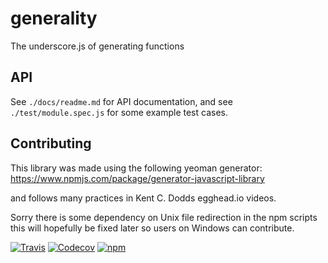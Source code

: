 # generality

The underscore.js of generating functions

## API

See `./docs/readme.md` for API documentation, and see `./test/module.spec.js` for some example test cases.

## Contributing

This library was made using the following yeoman generator:
https://www.npmjs.com/package/generator-javascript-library

and follows many practices in Kent C. Dodds egghead.io videos.

Sorry there is some dependency on Unix file redirection in the npm scripts
this will hopefully be fixed later so users on Windows can contribute.

[![Travis](https://img.shields.io/travis/johnsonjo4531/generality.svg)](https://travis-ci.org/johnsonjo4531/generality)
[![Codecov](https://img.shields.io/codecov/c/github/johnsonjo4531/generality.svg)](https://codecov.io/gh/johnsonjo4531/generality)
[![npm](https://img.shields.io/npm/v/generality.svg)](https://npmjs.com/package/generality)
